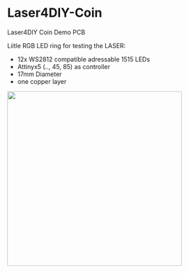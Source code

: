 # Laser4DIY-Coin
Laser4DIY Coin Demo PCB

Liitle RGB LED ring for testing the LASER:
- 12x WS2812 compatible adressable 1515 LEDs
- Attinyx5 (.., 45, 85) as controller
- 17mm Diameter
- one copper layer 

[<img src="https://user-images.githubusercontent.com/18010956/160480547-6d2267f2-de50-4f39-b420-6a1a5b011356.png" width="400"/>]("https://user-images.githubusercontent.com/18010956/160480547-6d2267f2-de50-4f39-b420-6a1a5b011356.png")
